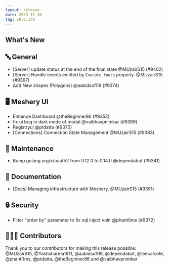 ```yaml
---
layout: release
date: 2023-11-20
tag: v0.6.179
---
```


## What's New
## 🔤 General
- [Server] update status at the end of the final state @MUzairS15 (#9402)
- [Server] Handle events emitted by `Execute funcs` properly. @MUzairS15 (#9397)
- Add New shapes (Polygons) @aabidsofi19 (#9374)

## 🖥 Meshery UI

- Enhance Dashboard @theBeginner86 (#9352)
- fix ui bug in dark mode of modal @vaibhavpnimkar (#9389)
- Registryui @ptdatta (#9370)
- [Connections] Connection State Management @MUzairS15 (#9383)

## 🧰 Maintenance

- Bump golang.org/x/oauth2 from 0.12.0 to 0.14.0 @dependabot (#9341)

## 📖 Documentation

- [Docs] Managing infrastructure with Meshery. @MUzairS15 (#9391)

## 🔒 Security

- Filter "order by" parameter to fix sql inject vuln @phant0ms (#9372)

## 👨🏽‍💻 Contributors

Thank you to our contributors for making this release possible:
@MUzairS15, @Yashsharma1911, @aabidsofi19, @dependabot, @leecalcote, @phant0ms, @ptdatta, @theBeginner86 and @vaibhavpnimkar
